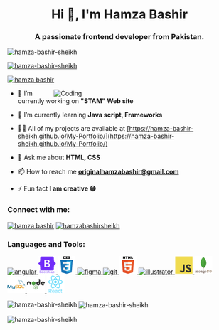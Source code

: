 <h1 align="center">Hi 👋, I'm Hamza Bashir</h1>
<h3 align="center">A passionate frontend developer from Pakistan.</h3>

<p align="left"> <img src="https://komarev.com/ghpvc/?username=hamza-bashir-sheikh&label=Profile%20views&color=0e75b6&style=flat" alt="hamza-bashir-sheikh" /> </p>

<p align="left"> <a href="https://github.com/ryo-ma/github-profile-trophy"><img src="https://github-profile-trophy.vercel.app/?username=hamza-bashir-sheikh" alt="hamza-bashir-sheikh" /></a> </p>

<p align="left"> <a href="https://twitter.com/hamza bashir" target="blank"><img src="https://img.shields.io/twitter/follow/hamza bashir?logo=twitter&style=for-the-badge" alt="hamza bashir" /></a> </p>

<img align="right" alt="Coding" width="400" src="https://agencypartner.com/wp-content/uploads/2022/05/91382-web-development.gif"/>

- 🔭 I’m currently working on **"STAM" Web site**

- 🌱 I’m currently learning **Java script, Frameworks**

- 👨‍💻 All of my projects are available at [https://hamza-bashir-sheikh.github.io/My-Portfolio/](https://hamza-bashir-sheikh.github.io/My-Portfolio/)

- 💬 Ask me about **HTML, CSS**

- 📫 How to reach me **originalhamzabashir@gmail.com**

- ⚡ Fun fact **I am creative 😁**

<h3 align="left">Connect with me:</h3>
<p align="left">
<a href="https://twitter.com/hamza bashir" target="blank"><img align="center" src="https://raw.githubusercontent.com/rahuldkjain/github-profile-readme-generator/master/src/images/icons/Social/twitter.svg" alt="hamza bashir" height="30" width="40" /></a>
<a href="https://linkedin.com/in/hamzabashirsheikh" target="blank"><img align="center" src="https://raw.githubusercontent.com/rahuldkjain/github-profile-readme-generator/master/src/images/icons/Social/linked-in-alt.svg" alt="hamzabashirsheikh" height="30" width="40" /></a>
</p>

<h3 align="left">Languages and Tools:</h3>
<p align="left"> <a href="https://angular.io" target="_blank" rel="noreferrer"> <img src="https://angular.io/assets/images/logos/angular/angular.svg" alt="angular" width="40" height="40"/> </a> <a href="https://getbootstrap.com" target="_blank" rel="noreferrer"> <img src="https://raw.githubusercontent.com/devicons/devicon/master/icons/bootstrap/bootstrap-plain-wordmark.svg" alt="bootstrap" width="40" height="40"/> </a> <a href="https://www.w3schools.com/css/" target="_blank" rel="noreferrer"> <img src="https://raw.githubusercontent.com/devicons/devicon/master/icons/css3/css3-original-wordmark.svg" alt="css3" width="40" height="40"/> </a> <a href="https://www.figma.com/" target="_blank" rel="noreferrer"> <img src="https://www.vectorlogo.zone/logos/figma/figma-icon.svg" alt="figma" width="40" height="40"/> </a> <a href="https://git-scm.com/" target="_blank" rel="noreferrer"> <img src="https://www.vectorlogo.zone/logos/git-scm/git-scm-icon.svg" alt="git" width="40" height="40"/> </a> <a href="https://www.w3.org/html/" target="_blank" rel="noreferrer"> <img src="https://raw.githubusercontent.com/devicons/devicon/master/icons/html5/html5-original-wordmark.svg" alt="html5" width="40" height="40"/> </a> <a href="https://www.adobe.com/in/products/illustrator.html" target="_blank" rel="noreferrer"> <img src="https://www.vectorlogo.zone/logos/adobe_illustrator/adobe_illustrator-icon.svg" alt="illustrator" width="40" height="40"/> </a> <a href="https://developer.mozilla.org/en-US/docs/Web/JavaScript" target="_blank" rel="noreferrer"> <img src="https://raw.githubusercontent.com/devicons/devicon/master/icons/javascript/javascript-original.svg" alt="javascript" width="40" height="40"/> </a> <a href="https://www.mongodb.com/" target="_blank" rel="noreferrer"> <img src="https://raw.githubusercontent.com/devicons/devicon/master/icons/mongodb/mongodb-original-wordmark.svg" alt="mongodb" width="40" height="40"/> </a> <a href="https://www.mysql.com/" target="_blank" rel="noreferrer"> <img src="https://raw.githubusercontent.com/devicons/devicon/master/icons/mysql/mysql-original-wordmark.svg" alt="mysql" width="40" height="40"/> </a> <a href="https://nodejs.org" target="_blank" rel="noreferrer"> <img src="https://raw.githubusercontent.com/devicons/devicon/master/icons/nodejs/nodejs-original-wordmark.svg" alt="nodejs" width="40" height="40"/> </a> <a href="https://reactjs.org/" target="_blank" rel="noreferrer"> <img src="https://raw.githubusercontent.com/devicons/devicon/master/icons/react/react-original-wordmark.svg" alt="react" width="40" height="40"/> </a> </p>

<p><img align="left" src="https://github-readme-stats.vercel.app/api/top-langs?username=hamza-bashir-sheikh&show_icons=true&locale=en&layout=compact" alt="hamza-bashir-sheikh" /></p>

<p>&nbsp;<img align="center" src="https://github-readme-stats.vercel.app/api?username=hamza-bashir-sheikh&show_icons=true&locale=en" alt="hamza-bashir-sheikh" /></p>

<p><img align="center" src="https://github-readme-streak-stats.herokuapp.com/?user=hamza-bashir-sheikh&" alt="hamza-bashir-sheikh" /></p>
